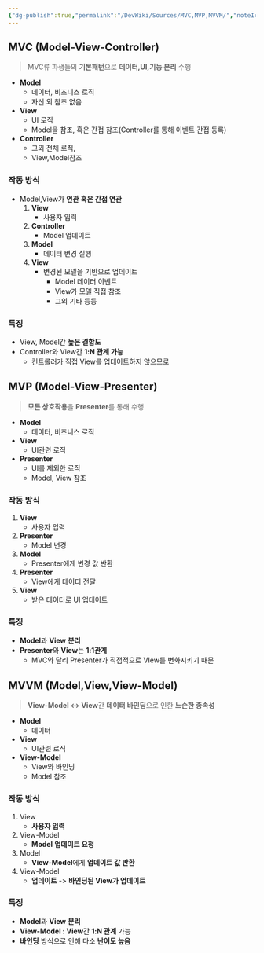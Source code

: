 ```yaml
---
{"dg-publish":true,"permalink":"/DevWiki/Sources/MVC,MVP,MVVM/","noteIcon":"","created":"2024-09-17T17:48:14.000+09:00","updated":"2025-07-19T22:58:36.000+09:00"}
---
```


## MVC (Model-View-Controller)

> MVC류 파생들의 **기본패턴**으로 **데이터,UI,기능 분리** 수행

* **Model** 
	* 데이터, 비즈니스 로직
	* 자신 외 참조 없음
* **View** 
	* UI 로직
	* Model을 참조, 혹은 간접 참조(Controller를 통해 이벤트 간접 등록) 
* **Controller**
	* 그외 전체 로직,
	* View,Model참조

### 작동 방식
* Model,View가 **연관 혹은 간접 연관**
	1. **View**
		* 사용자 입력
	2. **Controller**
		* Model 업데이트
	3. **Model**
		* 데이터 변경 실행
	4. **View**
		* 변경된 모델을 기반으로 업데이트
			* Model 데이터 이벤트
			* View가 모델 직접 참조
			* 그외 기타 등등
### 특징
* View, Model간 **높은 결합도**
* Controller와 View간 **1:N 관계 가능**
	* 컨트롤러가 직접 View를 업데이트하지 않으므로
## MVP (Model-View-Presenter)

> **모든 상호작용**을 **Presenter**를 통해 수행

* **Model** 
	* 데이터, 비즈니스 로직
* **View** 
	* UI관련 로직
* **Presenter**
	* UI를 제외한 로직
	* Model, View 참조

### 작동 방식
1. **View**
	* 사용자 입력
2.  **Presenter**
	*  Model 변경
3.  **Model**
	*  Presenter에게 변경 값 반환
4. **Presenter**
	* View에게 데이터 전달
5. **View**
	* 받은 데이터로 UI 업데이트

### 특징
* **Model**과 **View** **분리**
* **Presenter**와 **View**는 **1:1관계**
	* MVC와 달리 Presenter가 직접적으로 VIew를 변화시키기 때문
## MVVM (Model,View,View-Model)

> **View-Model <-> View**간 **데이터 바인딩**으로 인한 **느슨한 종속성**

* **Model**
	* 데이터
* **View**
	* UI관련 로직
* **View-Model** 
	* View와 바인딩
	* Model 참조

### 작동 방식
1. View
	* **사용자 입력**
2. View-Model
	* **Model** **업데이트 요청**
3. Model
	* **View-Model**에게 **업데이트 값 반환**
4. View-Model 
	 * **업데이트** -> **바인딩된 View가 업데이트**

### 특징
* **Model**과 **View** **분리**
* **View-Model : View**간 **1:N 관계** 가능
* **바인딩** 방식으로 인해 다소 **난이도 높음**